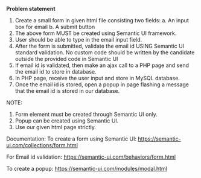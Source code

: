 **Problem statement**

1.	Create a small form in given html file consisting two fields:
a.	An input box for email
b.	A submit button
2.	The above form MUST be created using Semantic UI framework.
3.	User should be able to type in the email input field.
4.	After the form is submitted, validate the email id USING Semantic UI standard validation. No custom code should be written by the candidate outside the provided code in Semantic UI
5.	If email id is validated, then make an ajax call to a PHP page and send the email id to store in database.
6.	In PHP page, receive the user input and store in MySQL database.
7.	Once the email id is stored, open a popup in page flashing a message that the email id is stored in our database.

NOTE:
1.	Form element must be created through Semantic UI only.
2.	Popup can be created using Semantic UI.
3.	Use our given html page strictly.

Documentation:
To create a form using Semantic UI:
https://semantic-ui.com/collections/form.html

For Email id validation:
https://semantic-ui.com/behaviors/form.html

To create a popup:
https://semantic-ui.com/modules/modal.html

